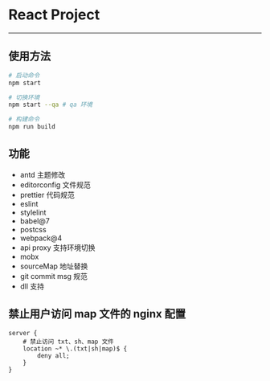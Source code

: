 # React Project

---

## 使用方法

```bash
# 启动命令
npm start

# 切换环境
npm start --qa # qa 环境

# 构建命令
npm run build
```

## 功能

- antd 主题修改
- editorconfig 文件规范
- prettier 代码规范
- eslint
- stylelint
- babel@7
- postcss
- webpack@4
- api proxy 支持环境切换
- mobx
- sourceMap 地址替换
- git commit msg 规范
- dll 支持

## 禁止用户访问 map 文件的 nginx 配置

```nginx
server {
	# 禁止访问 txt、sh、map 文件
	location ~* \.(txt|sh|map)$ {
		deny all;
	}
}
```
